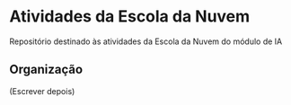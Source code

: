 # Atividades da Escola da Nuvem
Repositório destinado às atividades da Escola da Nuvem do módulo de IA

## Organização
(Escrever depois)